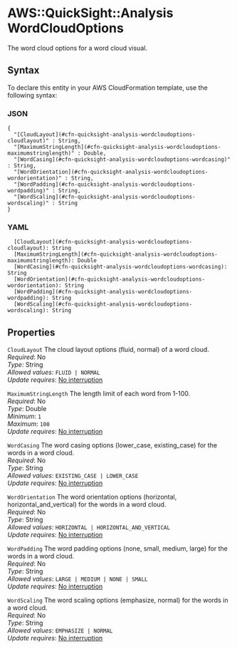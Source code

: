 # AWS::QuickSight::Analysis WordCloudOptions<a name="aws-properties-quicksight-analysis-wordcloudoptions"></a>

The word cloud options for a word cloud visual\.

## Syntax<a name="aws-properties-quicksight-analysis-wordcloudoptions-syntax"></a>

To declare this entity in your AWS CloudFormation template, use the following syntax:

### JSON<a name="aws-properties-quicksight-analysis-wordcloudoptions-syntax.json"></a>

```
{
  "[CloudLayout](#cfn-quicksight-analysis-wordcloudoptions-cloudlayout)" : String,
  "[MaximumStringLength](#cfn-quicksight-analysis-wordcloudoptions-maximumstringlength)" : Double,
  "[WordCasing](#cfn-quicksight-analysis-wordcloudoptions-wordcasing)" : String,
  "[WordOrientation](#cfn-quicksight-analysis-wordcloudoptions-wordorientation)" : String,
  "[WordPadding](#cfn-quicksight-analysis-wordcloudoptions-wordpadding)" : String,
  "[WordScaling](#cfn-quicksight-analysis-wordcloudoptions-wordscaling)" : String
}
```

### YAML<a name="aws-properties-quicksight-analysis-wordcloudoptions-syntax.yaml"></a>

```
  [CloudLayout](#cfn-quicksight-analysis-wordcloudoptions-cloudlayout): String
  [MaximumStringLength](#cfn-quicksight-analysis-wordcloudoptions-maximumstringlength): Double
  [WordCasing](#cfn-quicksight-analysis-wordcloudoptions-wordcasing): String
  [WordOrientation](#cfn-quicksight-analysis-wordcloudoptions-wordorientation): String
  [WordPadding](#cfn-quicksight-analysis-wordcloudoptions-wordpadding): String
  [WordScaling](#cfn-quicksight-analysis-wordcloudoptions-wordscaling): String
```

## Properties<a name="aws-properties-quicksight-analysis-wordcloudoptions-properties"></a>

`CloudLayout` <a name="cfn-quicksight-analysis-wordcloudoptions-cloudlayout"></a>
The cloud layout options \(fluid, normal\) of a word cloud\.  
_Required_: No  
_Type_: String  
_Allowed values_: `FLUID | NORMAL`  
_Update requires_: [No interruption](https://docs.aws.amazon.com/AWSCloudFormation/latest/UserGuide/using-cfn-updating-stacks-update-behaviors.html#update-no-interrupt)

`MaximumStringLength` <a name="cfn-quicksight-analysis-wordcloudoptions-maximumstringlength"></a>
The length limit of each word from 1\-100\.  
_Required_: No  
_Type_: Double  
_Minimum_: `1`  
_Maximum_: `100`  
_Update requires_: [No interruption](https://docs.aws.amazon.com/AWSCloudFormation/latest/UserGuide/using-cfn-updating-stacks-update-behaviors.html#update-no-interrupt)

`WordCasing` <a name="cfn-quicksight-analysis-wordcloudoptions-wordcasing"></a>
The word casing options \(lower_case, existing_case\) for the words in a word cloud\.  
_Required_: No  
_Type_: String  
_Allowed values_: `EXISTING_CASE | LOWER_CASE`  
_Update requires_: [No interruption](https://docs.aws.amazon.com/AWSCloudFormation/latest/UserGuide/using-cfn-updating-stacks-update-behaviors.html#update-no-interrupt)

`WordOrientation` <a name="cfn-quicksight-analysis-wordcloudoptions-wordorientation"></a>
The word orientation options \(horizontal, horizontal_and_vertical\) for the words in a word cloud\.  
_Required_: No  
_Type_: String  
_Allowed values_: `HORIZONTAL | HORIZONTAL_AND_VERTICAL`  
_Update requires_: [No interruption](https://docs.aws.amazon.com/AWSCloudFormation/latest/UserGuide/using-cfn-updating-stacks-update-behaviors.html#update-no-interrupt)

`WordPadding` <a name="cfn-quicksight-analysis-wordcloudoptions-wordpadding"></a>
The word padding options \(none, small, medium, large\) for the words in a word cloud\.  
_Required_: No  
_Type_: String  
_Allowed values_: `LARGE | MEDIUM | NONE | SMALL`  
_Update requires_: [No interruption](https://docs.aws.amazon.com/AWSCloudFormation/latest/UserGuide/using-cfn-updating-stacks-update-behaviors.html#update-no-interrupt)

`WordScaling` <a name="cfn-quicksight-analysis-wordcloudoptions-wordscaling"></a>
The word scaling options \(emphasize, normal\) for the words in a word cloud\.  
_Required_: No  
_Type_: String  
_Allowed values_: `EMPHASIZE | NORMAL`  
_Update requires_: [No interruption](https://docs.aws.amazon.com/AWSCloudFormation/latest/UserGuide/using-cfn-updating-stacks-update-behaviors.html#update-no-interrupt)

